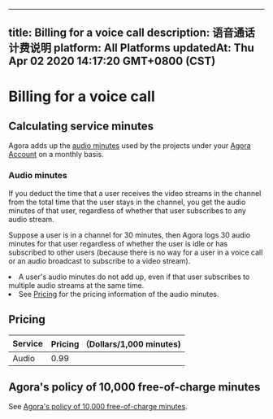 
---
title: Billing for a voice call
description: 语音通话计费说明
platform: All Platforms
updatedAt: Thu Apr 02 2020 14:17:20 GMT+0800 (CST)
---
# Billing for a voice call
## Calculating service minutes


Agora adds up the [audio minutes](#amin) used by the projects under your [Agora Account](https://console.agora.io/) on a monthly basis.








> 

### <a name="amin"></a>Audio minutes 

If you deduct the time that a user receives the video streams in the channel from the total time that the user stays in the channel, you get the audio minutes of that user, regardless of whether that user subscribes to any audio stream. 





Suppose a user is in a channel for 30 minutes, then Agora logs 30 audio minutes for that user regardless of whether the user is idle or has subscribed to other users (because there is no way for a user in a voice call or an audio broadcast to subscribe to a video stream).



<div class="alert note"><li>A user's audio minutes do not add up, even if that user subscribes to multiple audio streams at the same time. </li><li>See <a href="#billing">Pricing</a> for the pricing information of the audio minutes. </li></div>






## Pricing



| Service<a name="billing"></a> | Pricing （Dollars/1,000 minutes) |
| :---------------------------- | :------------------------------- |
| Audio                         | 0.99                             |













## Agora's policy of 10,000 free-of-charge minutes

See [Agora's policy of 10,000 free-of-charge minutes](https://docs.agora.io/en/faq/billing_free).
